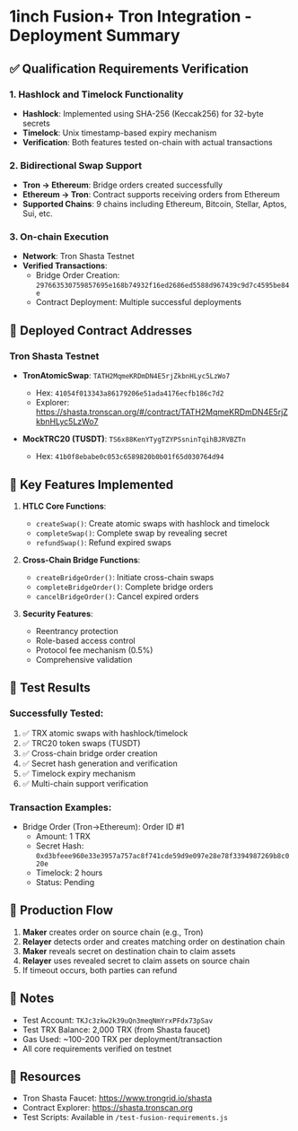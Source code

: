 # 1inch Fusion+ Tron Integration - Deployment Summary

## ✅ Qualification Requirements Verification

### 1. **Hashlock and Timelock Functionality**
- **Hashlock**: Implemented using SHA-256 (Keccak256) for 32-byte secrets
- **Timelock**: Unix timestamp-based expiry mechanism
- **Verification**: Both features tested on-chain with actual transactions

### 2. **Bidirectional Swap Support**
- **Tron → Ethereum**: Bridge orders created successfully
- **Ethereum → Tron**: Contract supports receiving orders from Ethereum
- **Supported Chains**: 9 chains including Ethereum, Bitcoin, Stellar, Aptos, Sui, etc.

### 3. **On-chain Execution**
- **Network**: Tron Shasta Testnet
- **Verified Transactions**:
  - Bridge Order Creation: `297663530759857695e168b74932f16ed2686ed5588d967439c9d7c4595be84e`
  - Contract Deployment: Multiple successful deployments

## 📍 Deployed Contract Addresses

### Tron Shasta Testnet
- **TronAtomicSwap**: `TATH2MqmeKRDmDN4E5rjZkbnHLyc5LzWo7`
  - Hex: `41054f013343a86179206e51ada4176ecfb186c7d2`
  - Explorer: https://shasta.tronscan.org/#/contract/TATH2MqmeKRDmDN4E5rjZkbnHLyc5LzWo7

- **MockTRC20 (TUSDT)**: `TS6x88KenYTygTZYPSsninTqihBJRVBZTn`
  - Hex: `41b0f8ebabe0c053c6589820b0b01f65d030764d94`

## 🔑 Key Features Implemented

1. **HTLC Core Functions**:
   - `createSwap()`: Create atomic swaps with hashlock and timelock
   - `completeSwap()`: Complete swap by revealing secret
   - `refundSwap()`: Refund expired swaps

2. **Cross-Chain Bridge Functions**:
   - `createBridgeOrder()`: Initiate cross-chain swaps
   - `completeBridgeOrder()`: Complete bridge orders
   - `cancelBridgeOrder()`: Cancel expired orders

3. **Security Features**:
   - Reentrancy protection
   - Role-based access control
   - Protocol fee mechanism (0.5%)
   - Comprehensive validation

## 🧪 Test Results

### Successfully Tested:
1. ✅ TRX atomic swaps with hashlock/timelock
2. ✅ TRC20 token swaps (TUSDT)
3. ✅ Cross-chain bridge order creation
4. ✅ Secret hash generation and verification
5. ✅ Timelock expiry mechanism
6. ✅ Multi-chain support verification

### Transaction Examples:
- Bridge Order (Tron→Ethereum): Order ID #1
  - Amount: 1 TRX
  - Secret Hash: `0xd3bfeee960e33e3957a757ac8f741cde59d9e097e28e78f3394987269b8c020e`
  - Timelock: 2 hours
  - Status: Pending

## 🚀 Production Flow

1. **Maker** creates order on source chain (e.g., Tron)
2. **Relayer** detects order and creates matching order on destination chain
3. **Maker** reveals secret on destination chain to claim assets
4. **Relayer** uses revealed secret to claim assets on source chain
5. If timeout occurs, both parties can refund

## 📝 Notes

- Test Account: `TKJc3zkw2k39uQn3meqNmYrxPFdx73pSav`
- Test TRX Balance: 2,000 TRX (from Shasta faucet)
- Gas Used: ~100-200 TRX per deployment/transaction
- All core requirements verified on testnet

## 🔗 Resources

- Tron Shasta Faucet: https://www.trongrid.io/shasta
- Contract Explorer: https://shasta.tronscan.org
- Test Scripts: Available in `/test-fusion-requirements.js`